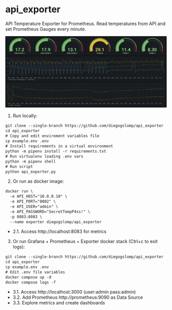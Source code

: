 # api_exporter

API Temperature Exporter for Prometheus. Read temperatures from API and set Prometheus Gauges every minute.

<p align="center">
  <img src="https://raw.githubusercontent.com/diegogslomp/api_exporter/master/img.png" style="max-height: 440px;"/>
</p>

1. Run locally:
```
git clone --single-branch https://github.com/diegogslomp/api_exporter
cd api_exporter
# Copy and edit enviroment variables file
cp example.env .env
# Install requirements in a virtual environment
python -m pipenv install -r requirements.txt
# Run virtualenv loading .env vars
python -m pipenv shell
# Run script
python api_exporter.py
```

2. Or run as docker image:
```
docker run \
  -e API_HOST="10.0.0.10" \
  -e API_PORT="8002" \
  -e API_USER="admin" \
  -e API_PASSWORD="SecretTempP4ss!" \
  -p 8083:8083 \
  --name exporter diegogslomp/api_exporter
```

- 2.1. Access http://localhost:8083 for metrics


3. Or run Grafana + Prometheus + Exporter docker stack (Ctrl+c to exit logs):
```
git clone --single-branch https://github.com/diegogslomp/api_exporter
cd api_exporter
cp example.env .env
# Edit .env file variables
docker compose up -d
docker compose logs -f
```

- 3.1. Access http://localhost:3000 (user:admin pass:admin)
- 3.2. Add Prometheus http://prometheus:9090 as Data Source
- 3.3. Explore metrics and create dashboards
